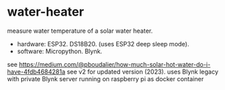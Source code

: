 # water-heater
measure water temperature of a solar water heater.

- hardware: ESP32. DS18B20. (uses ESP32 deep sleep mode). 
- software: Micropython. Blynk.


see https://medium.com/@pboudalier/how-much-solar-hot-water-do-i-have-4fdb4684281a
see v2 for updated version (2023). uses Blynk legacy with private Blynk server running on raspberry pi as docker container



